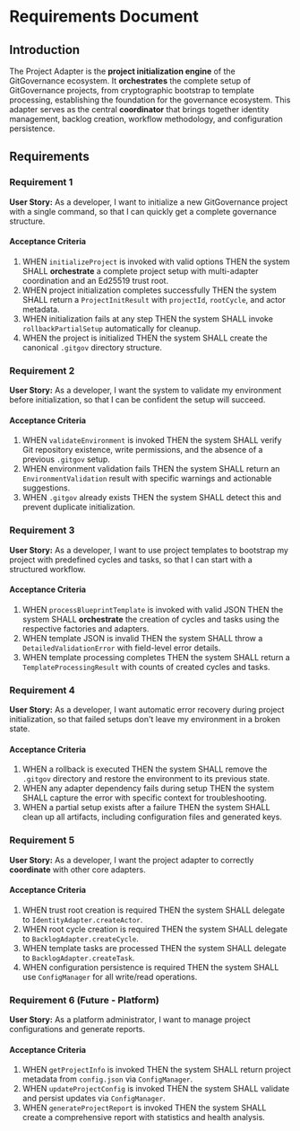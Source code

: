 # Requirements Document

## Introduction

The Project Adapter is the **project initialization engine** of the GitGovernance ecosystem. It **orchestrates** the complete setup of GitGovernance projects, from cryptographic bootstrap to template processing, establishing the foundation for the governance ecosystem. This adapter serves as the central **coordinator** that brings together identity management, backlog creation, workflow methodology, and configuration persistence.

## Requirements

### Requirement 1

**User Story:** As a developer, I want to initialize a new GitGovernance project with a single command, so that I can quickly get a complete governance structure.

#### Acceptance Criteria

1.  WHEN `initializeProject` is invoked with valid options THEN the system SHALL **orchestrate** a complete project setup with multi-adapter coordination and an Ed25519 trust root.
2.  WHEN project initialization completes successfully THEN the system SHALL return a `ProjectInitResult` with `projectId`, `rootCycle`, and actor metadata.
3.  WHEN initialization fails at any step THEN the system SHALL invoke `rollbackPartialSetup` automatically for cleanup.
4.  WHEN the project is initialized THEN the system SHALL create the canonical `.gitgov` directory structure.

### Requirement 2

**User Story:** As a developer, I want the system to validate my environment before initialization, so that I can be confident the setup will succeed.

#### Acceptance Criteria

1.  WHEN `validateEnvironment` is invoked THEN the system SHALL verify Git repository existence, write permissions, and the absence of a previous `.gitgov` setup.
2.  WHEN environment validation fails THEN the system SHALL return an `EnvironmentValidation` result with specific warnings and actionable suggestions.
3.  WHEN `.gitgov` already exists THEN the system SHALL detect this and prevent duplicate initialization.

### Requirement 3

**User Story:** As a developer, I want to use project templates to bootstrap my project with predefined cycles and tasks, so that I can start with a structured workflow.

#### Acceptance Criteria

1.  WHEN `processBlueprintTemplate` is invoked with valid JSON THEN the system SHALL **orchestrate** the creation of cycles and tasks using the respective factories and adapters.
2.  WHEN template JSON is invalid THEN the system SHALL throw a `DetailedValidationError` with field-level error details.
3.  WHEN template processing completes THEN the system SHALL return a `TemplateProcessingResult` with counts of created cycles and tasks.

### Requirement 4

**User Story:** As a developer, I want automatic error recovery during project initialization, so that failed setups don't leave my environment in a broken state.

#### Acceptance Criteria

1.  WHEN a rollback is executed THEN the system SHALL remove the `.gitgov` directory and restore the environment to its previous state.
2.  WHEN any adapter dependency fails during setup THEN the system SHALL capture the error with specific context for troubleshooting.
3.  WHEN a partial setup exists after a failure THEN the system SHALL clean up all artifacts, including configuration files and generated keys.

### Requirement 5

**User Story:** As a developer, I want the project adapter to correctly **coordinate** with other core adapters.

#### Acceptance Criteria

1.  WHEN trust root creation is required THEN the system SHALL delegate to `IdentityAdapter.createActor`.
2.  WHEN root cycle creation is required THEN the system SHALL delegate to `BacklogAdapter.createCycle`.
3.  WHEN template tasks are processed THEN the system SHALL delegate to `BacklogAdapter.createTask`.
4.  WHEN configuration persistence is required THEN the system SHALL use `ConfigManager` for all write/read operations.

### Requirement 6 (Future - Platform)

**User Story:** As a platform administrator, I want to manage project configurations and generate reports.

#### Acceptance Criteria

1.  WHEN `getProjectInfo` is invoked THEN the system SHALL return project metadata from `config.json` via `ConfigManager`.
2.  WHEN `updateProjectConfig` is invoked THEN the system SHALL validate and persist updates via `ConfigManager`.
3.  WHEN `generateProjectReport` is invoked THEN the system SHALL create a comprehensive report with statistics and health analysis.

